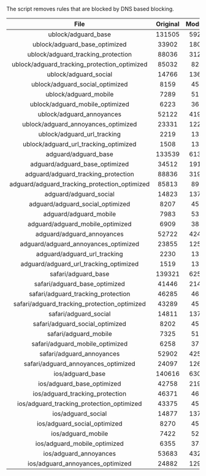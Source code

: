 The script removes rules that are blocked by DNS based blocking.


| File | Original | Modified |
|:----:|:-----:|:-----:|
| ublock/adguard_base | 131505 | 59224 |
| ublock/adguard_base_optimized | 33902 | 18086 |
| ublock/adguard_tracking_protection | 88036 | 31219 |
| ublock/adguard_tracking_protection_optimized | 85032 | 8244 |
| ublock/adguard_social | 14766 | 13694 |
| ublock/adguard_social_optimized | 8159 | 4545 |
| ublock/adguard_mobile | 7289 | 5130 |
| ublock/adguard_mobile_optimized | 6223 | 3666 |
| ublock/adguard_annoyances | 52122 | 41943 |
| ublock/adguard_annoyances_optimized | 23331 | 12290 |
| ublock/adguard_url_tracking | 2219 | 1350 |
| ublock/adguard_url_tracking_optimized | 1508 | 1347 |
| adguard/adguard_base | 133539 | 61301 |
| adguard/adguard_base_optimized | 34512 | 19125 |
| adguard/adguard_tracking_protection | 88836 | 31960 |
| adguard/adguard_tracking_protection_optimized | 85813 | 8969 |
| adguard/adguard_social | 14823 | 13755 |
| adguard/adguard_social_optimized | 8207 | 4592 |
| adguard/adguard_mobile | 7983 | 5314 |
| adguard/adguard_mobile_optimized | 6909 | 3843 |
| adguard/adguard_annoyances | 52722 | 42457 |
| adguard/adguard_annoyances_optimized | 23855 | 12573 |
| adguard/adguard_url_tracking | 2230 | 1359 |
| adguard/adguard_url_tracking_optimized | 1519 | 1356 |
| safari/adguard_base | 139321 | 62514 |
| safari/adguard_base_optimized | 41446 | 21401 |
| safari/adguard_tracking_protection | 46285 | 4655 |
| safari/adguard_tracking_protection_optimized | 43289 | 4505 |
| safari/adguard_social | 14811 | 13738 |
| safari/adguard_social_optimized | 8202 | 4578 |
| safari/adguard_mobile | 7325 | 5171 |
| safari/adguard_mobile_optimized | 6258 | 3701 |
| safari/adguard_annoyances | 52902 | 42558 |
| safari/adguard_annoyances_optimized | 24097 | 12650 |
| ios/adguard_base | 140616 | 63022 |
| ios/adguard_base_optimized | 42758 | 21906 |
| ios/adguard_tracking_protection | 46371 | 4665 |
| ios/adguard_tracking_protection_optimized | 43375 | 4515 |
| ios/adguard_social | 14877 | 13777 |
| ios/adguard_social_optimized | 8270 | 4599 |
| ios/adguard_mobile | 7422 | 5216 |
| ios/adguard_mobile_optimized | 6355 | 3743 |
| ios/adguard_annoyances | 53683 | 43224 |
| ios/adguard_annoyances_optimized | 24882 | 12977 |